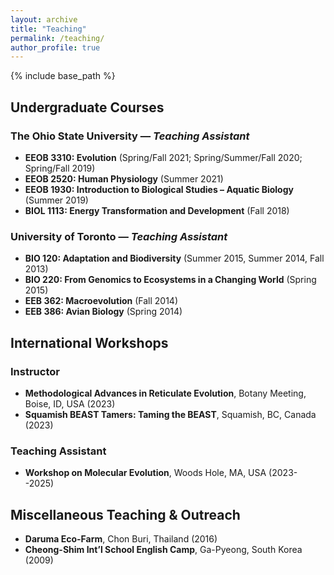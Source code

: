 ```yaml
---
layout: archive
title: "Teaching"
permalink: /teaching/
author_profile: true
---
```


{% include base_path %}

## Undergraduate Courses

### The Ohio State University — *Teaching Assistant*
- **EEOB 3310: Evolution** (Spring/Fall 2021; Spring/Summer/Fall 2020; Spring/Fall 2019)  
- **EEOB 2520: Human Physiology** (Summer 2021)  
- **EEOB 1930: Introduction to Biological Studies – Aquatic Biology** (Summer 2019)  
- **BIOL 1113: Energy Transformation and Development** (Fall 2018)

### University of Toronto — *Teaching Assistant*
- **BIO 120: Adaptation and Biodiversity** (Summer 2015, Summer 2014, Fall 2013)  
- **BIO 220: From Genomics to Ecosystems in a Changing World** (Spring 2015)  
- **EEB 362: Macroevolution** (Fall 2014)  
- **EEB 386: Avian Biology** (Spring 2014)

## International Workshops

### Instructor
- **Methodological Advances in Reticulate Evolution**, Botany Meeting, Boise, ID, USA (2023)  
- **Squamish BEAST Tamers: Taming the BEAST**, Squamish, BC, Canada (2023)

### Teaching Assistant  
- **Workshop on Molecular Evolution**, Woods Hole, MA, USA (2023--2025)

## Miscellaneous Teaching & Outreach
- **Daruma Eco-Farm**, Chon Buri, Thailand (2016)  
- **Cheong-Shim Int’l School English Camp**, Ga-Pyeong, South Korea (2009)
